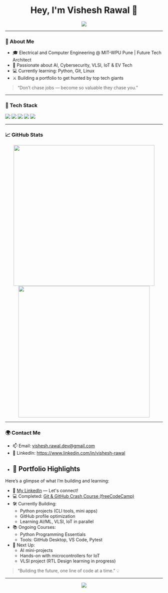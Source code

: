 <h1 align="center">Hey, I'm Vishesh Rawal 👋</h1>
<p align="center">
  <img src="https://readme-typing-svg.herokuapp.com/?lines=Engineer+in+the+making+🛠️;Building+Tech+that+Shakes+the+World!;Let’s+Cook+Big+💻🔥&center=true&width=440&height=45&color=3F78F4&vCenter=true&size=22" />
</p>

---

### 🚀 About Me

- 🎓 Electrical and Computer Engineering @ MIT-WPU Pune | Future Tech Architect
- 🧠 Passionate about AI, Cybersecurity, VLSI, IoT & EV Tech
- 💻 Currently learning: Python, Git, Linux
- ⚔️ Building a portfolio to get hunted by top tech giants

> “Don’t chase jobs — become so valuable they chase you.”

---

### 🧰 Tech Stack

<p align="left">
  <img src="https://img.shields.io/badge/Python-3776AB?style=for-the-badge&logo=python&logoColor=white"/>
  <img src="https://img.shields.io/badge/C-00599C?style=for-the-badge&logo=c&logoColor=white"/>
  <img src="https://img.shields.io/badge/Git-F05032?style=for-the-badge&logo=git&logoColor=white"/>
  <img src="https://img.shields.io/badge/Linux-FCC624?style=for-the-badge&logo=linux&logoColor=black"/>
  <img src="https://img.shields.io/badge/VS%20Code-007ACC?style=for-the-badge&logo=visual-studio-code&logoColor=white"/>
</p>

---

### 📈 GitHub Stats

<p align="center">
  <img src="https://github-readme-stats.vercel.app/api?username=visheshrawal&show_icons=true&theme=radical" width="450"/>
  <img src="https://github-readme-streak-stats.herokuapp.com/?user=visheshrawal&theme=radical" width="420"/>
</p>

---

### 🌍 Contact Me

- 📫 Email: [vishesh.rawal.dev@gmail.com](mailto:vishesh.rawal.dev@gmail.com)  
- 💼 LinkedIn: https://www.linkedin.com/in/vishesh-rawal
- ## 🚀 Portfolio Highlights

Here’s a glimpse of what I’m building and learning:

- 🔗 [My LinkedIn](https://www.linkedin.com/in/vishesh-rawal) — Let's connect!
- 💻 Completed: [Git & GitHub Crash Course (freeCodeCamp)](https://www.freecodecamp.org/)
- 🛠️ Currently Building:
  - Python projects (CLI tools, mini apps)
  - GitHub profile optimization
  - Learning AI/ML, VLSI, IoT in parallel
- 📚 Ongoing Courses:
  - Python Programming Essentials
  - Tools: GitHub Desktop, VS Code, Pytest
- 🌟 Next Up:
  - AI mini-projects
  - Hands-on with microcontrollers for IoT
  - VLSI project (RTL Design learning in progress)

> “Building the future, one line of code at a time.” 💡


---

<p align="center">
  <img src="https://komarev.com/ghpvc/?username=visheshrawal&label=Profile+Views&color=blueviolet&style=flat"/>
</p>
